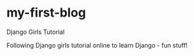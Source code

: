 # my-first-blog
Django Girls Tutorial

Following Django girls tutorial online to learn Django - fun stuff!
